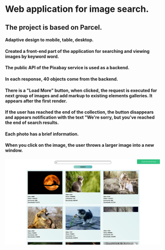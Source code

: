 # Web application for image search.

## The project is based on Parcel.

#### Adaptive design to mobile, table, desktop.

#### Created a front-end part of the application for searching and viewing images by keyword word.

#### The public API of the Pixabay service is used as a backend.

#### In each response, 40 objects come from the backend.

#### There is a "Load More" button, when clicked, the request is executed for next group of images and add markup to existing elements galleries. It appears after the first render.

#### If the user has reached the end of the collection, the button disappears and appears notification with the text "We're sorry, but you've reached the end of search results.

#### Each photo has a brief information.

#### When you click on the image, the user throws a larger image into a new window.

![images](./src/images/images.jpg)
